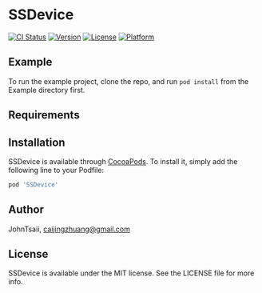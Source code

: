# SSDevice

[![CI Status](https://img.shields.io/travis/JohnTsaii/SSDevice.svg?style=flat)](https://travis-ci.org/JohnTsaii/SSDevice)
[![Version](https://img.shields.io/cocoapods/v/SSDevice.svg?style=flat)](https://cocoapods.org/pods/SSDevice)
[![License](https://img.shields.io/cocoapods/l/SSDevice.svg?style=flat)](https://cocoapods.org/pods/SSDevice)
[![Platform](https://img.shields.io/cocoapods/p/SSDevice.svg?style=flat)](https://cocoapods.org/pods/SSDevice)

## Example

To run the example project, clone the repo, and run `pod install` from the Example directory first.

## Requirements

## Installation

SSDevice is available through [CocoaPods](https://cocoapods.org). To install
it, simply add the following line to your Podfile:

```ruby
pod 'SSDevice'
```

## Author

JohnTsaii, caijingzhuang@gmail.com

## License

SSDevice is available under the MIT license. See the LICENSE file for more info.
